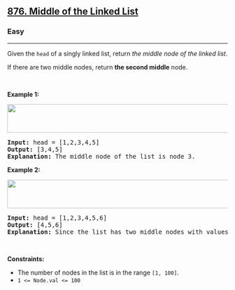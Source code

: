 <h2><a href="https://leetcode.com/problems/middle-of-the-linked-list/">876. Middle of the Linked List</a></h2><h3>Easy</h3><hr><div style="user-select: auto;" data-read-aloud-multi-block="true"><p style="user-select: auto;">Given the <code style="user-select: auto;">head</code> of a singly linked list, return <em style="user-select: auto;">the middle node of the linked list</em>.</p>

<p style="user-select: auto;">If there are two middle nodes, return <strong style="user-select: auto;">the second middle</strong> node.</p>

<p style="user-select: auto;">&nbsp;</p>
<p style="user-select: auto;"><strong style="user-select: auto;">Example 1:</strong></p>
<img alt="" src="https://assets.leetcode.com/uploads/2021/07/23/lc-midlist1.jpg" style="width: 544px; height: 65px; user-select: auto;">
<pre style="user-select: auto;"><strong style="user-select: auto;">Input:</strong> head = [1,2,3,4,5]
<strong style="user-select: auto;">Output:</strong> [3,4,5]
<strong style="user-select: auto;">Explanation:</strong> The middle node of the list is node 3.
</pre>

<p style="user-select: auto;"><strong style="user-select: auto;">Example 2:</strong></p>
<img alt="" src="https://assets.leetcode.com/uploads/2021/07/23/lc-midlist2.jpg" style="width: 664px; height: 65px; user-select: auto;">
<pre style="user-select: auto;"><strong style="user-select: auto;">Input:</strong> head = [1,2,3,4,5,6]
<strong style="user-select: auto;">Output:</strong> [4,5,6]
<strong style="user-select: auto;">Explanation:</strong> Since the list has two middle nodes with values 3 and 4, we return the second one.
</pre>

<p style="user-select: auto;">&nbsp;</p>
<p style="user-select: auto;"><strong style="user-select: auto;">Constraints:</strong></p>

<ul style="user-select: auto;">
	<li style="user-select: auto;">The number of nodes in the list is in the range <code style="user-select: auto;">[1, 100]</code>.</li>
	<li style="user-select: auto;"><code style="user-select: auto;">1 &lt;= Node.val &lt;= 100</code></li>
</ul>
</div>